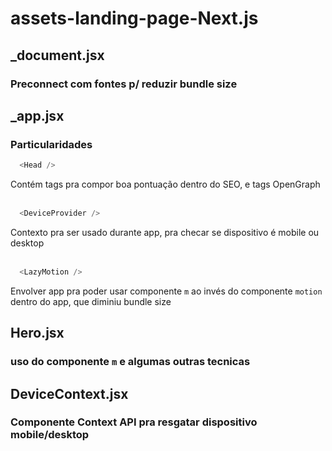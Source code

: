 # assets-landing-page-Next.js

## _document.jsx

### Preconnect com fontes p/ reduzir bundle size

## _app.jsx

### Particularidades
```js
  <Head />
```
Contém tags pra compor boa pontuação dentro do SEO, e tags OpenGraph   
<br />
```js
  <DeviceProvider />
```
Contexto pra ser usado durante app, pra checar se dispositivo é mobile ou desktop   
<br />   

```js
  <LazyMotion />
```
Envolver app pra poder usar componente `m` ao invés do componente `motion` dentro do app, que diminiu bundle size

## Hero.jsx

### uso do componente `m` e algumas outras tecnicas


## DeviceContext.jsx

### Componente Context API pra resgatar dispositivo mobile/desktop
